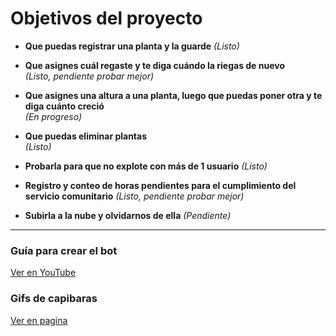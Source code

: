 # Objetivos del proyecto

- **Que puedas registrar una planta y la guarde** 
  _(Listo)_

- **Que asignes cuál regaste y te diga cuándo la riegas de nuevo**  
  _(Listo, pendiente probar mejor)_

- **Que asignes una altura a una planta, luego que puedas poner otra y te diga cuánto creció**  
  _(En progreso)_

- **Que puedas eliminar plantas**  
  _(Listo)_

- **Probarla para que no explote con más de 1 usuario** 
  _(Listo)_

- **Registro y conteo de horas pendientes para el cumplimiento del servicio comunitario**
  _(Listo, pendiente probar mejor)_

- **Subirla a la nube y olvidarnos de ella**
  _(Pendiente)_

---


### Guía para crear el bot

[Ver en YouTube](https://www.youtube.com/watch?v=-ZyRGH-70e4&list=PL1-d6o0SXOR4_b2alX7VDkvxmfSxvKygd&index=1&ab_channel=LeoC%C3%B3digos)

### Gifs de capibaras
[Ver en pagina](https://giphy.com/thecapycode)